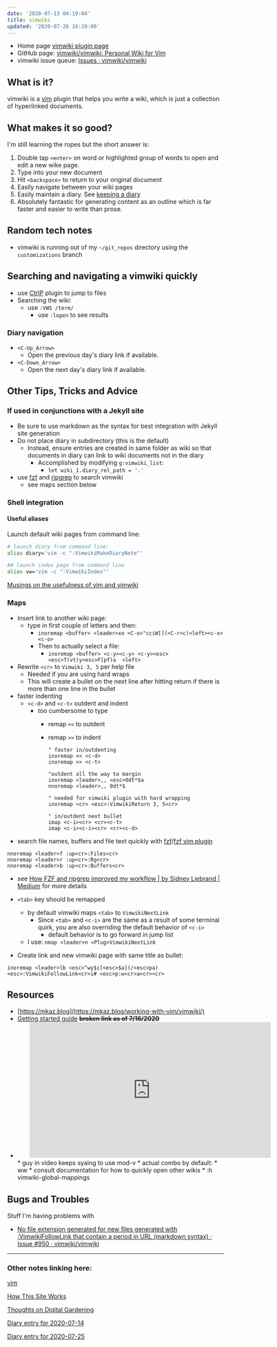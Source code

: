 ```yaml
---
date: '2020-07-13 04:19:04'
title: vimwiki
updated: '2020-07-26 16:20:00'
---
```

* Home page [vimwiki plugin page](https://vimwiki.github.io)
* GitHub page: [vimwiki/vimwiki: Personal Wiki for Vim](https://github.com/vimwiki/vimwiki)
* vimwiki issue queue: [Issues · vimwiki/vimwiki](https://github.com/vimwiki/vimwiki/issues)

## What is it?

vimwiki is a [vim](/vim) plugin that helps you write a wiki, which is just a
collection of hyperlinked documents.

## What makes it so good?

I'm still learning the ropes but the short answer is:

1. Double tap `<enter>` on word or highlighted group of words to open and edit
   a new wike page.
2. Type into your new document
3. Hit `<backspace>` to return to your original document
4. Easily navigate between your wiki pages
5. Easily maintain a diary. See [keeping a diary](/Keeping-a-diary)
6. Absolutely fantastic for generating content as an outline which is far faster
   and easier to write than prose.

## Random tech notes
* vimwiki is running out of my `~/git_repos` directory using the
  `customizations` branch

## Searching and navigating a vimwiki quickly
* use [CtrlP](/ctrlp) plugin to jump to files
* Searching the wiki:
  * use `:VWS /term/`
    * use `:lopen` to see results

### Diary navigation
* `<C-Up_Arrow>`
  * Open the previous day's diary link if available.
* `<C-Down_Arrow>`
  * Open the next day's diary link if available.

## Other Tips, Tricks and Advice

### If used in conjunctions with a Jekyll site
  * Be sure to use markdown as the syntax for best integration with Jekyll site
    generation
  * Do not place diary in subdirectory (this is the default)
    * Instead, ensure entries are created in same folder as wiki so that documents
      in diary can link to wiki documents not in the diary
      * Accomplished by modifying `g:vimwiki_list`:
        * `let wiki_1.diary_rel_path = '.'`
* use [fzf](/fzf) and [ripgrep](/ripgrep) to search vimwiki
  * see maps section below

### Shell integration

#### Useful aliases
Launch default wiki pages from command line:
```bash
# launch diary from command line:
alias diary='vim -c ":VimwikiMakeDiaryNote"'

## launch index page from command line
alias vw='vim -c ":VimwikiIndex"'
```
[Musings on the usefulness of vim and vimwiki](/Musings-on-the-usefulness-of-vim-and-vimwiki)

### Maps
* Insert link to another wiki page:
  * type in first couple of letters and then:
    * `inoremap <buffer> <leader>xo <C-o>"cciW[](<C-r>c)<left><c-x><c-o>`
    * Then to actually select a file:
      * `inoremap <buffer> <c-y><c-y> <c-y><esc><esc>T(vt)y<esc>F[pf)a  <left>`
* Rewrite `<cr>` to `Vimwiki 3, 5` per help file
  * Needed if you are using hard wraps
  * This will create a bullet on the next line after hitting return if there is
    more than one line in the bullet
* faster indenting
  * `<c-d>` and `<c-t>` outdent and indent
    * too cumbersome to type
      * remap `<<` to outdent
      * remap `>>` to indent

        ```vim
        " faster in/outdenting
        inoremap << <c-d>
        inoremap >> <c-t>

        "outdent all the way to margin
        inoremap <leader>,, <esc>0dt*$a
        nnoremap <leader>,, 0dt*$

        " needed for vimwiki plugin with hard wrapping
        inoremap <cr> <esc>:VimwikiReturn 3, 5<cr>

        " in/outdent next bullet
        imap <c-i><cr> <cr><c-t>
        imap <c-i><c-i><cr> <cr><c-d>
        ```
* search file names, buffers and file text quickly with [fzf](/fzf)/[fzf vim plugin](/fzf-vim-plugin)
```vim
nnoremap <leader>f :up<cr>:Files<cr>
nnoremap <leader>r :up<cr>:Rg<cr>
nnoremap <leader>b :up<cr>:Buffers<cr>
```
  * see [How FZF and ripgrep improved my workflow &#124; by Sidney Liebrand &#124; Medium](https://medium.com/@sidneyliebrand/how-fzf-and-ripgrep-improved-my-workflow-61c7ca212861) for more details

* `<tab>` key should be remapped
  * by default vimwiki maps `<tab>` to `VimwikiNextLink`
    * Since `<tab>` and `<c-i>` are the same as a result of some terminal quirk,
      you are also overriding the default behavior of `<c-i>`
      * default behavior is to go forward in jump list
  * I use: `nmap <leader>n <Plug>VimwikiNextLink`

* Create link and new vimwiki page with same title as bullet:
```vim
inoremap <leader>lb <esc>^wy$i[<esc>$a](/<esc>pa)<esc>:VimwikiFollowLink<cr>i# <esc>p:w<cr>a<cr><cr>
```


## Resources
* [https://mkaz.blog](https://mkaz.blog/working-with-vim/vimwiki/)
* [Getting started guide](https://blog.mague.com/?p=602) ~~**broken link as of
  7/16/2020**~~
* <iframe width="560" style="margin-left: 2.0em" height="315" src="https://www.youtube.com/embed/GPSmRuKL5KQ" frameborder="0" allow="accelerometer; autoplay; encrypted-media; gyroscope; picture-in-picture" allowfullscreen></iframe>
  * guy in video keeps syaing to use mod-v
    * actual combo by default:
      * <leader>ww
      * consult documentation for how to quickly open other wikis
      * :h vimwiki-global-mappings

## Bugs and Troubles
Stuff I'm having problems with
* [No file extension generated for new files generated with :VimwikiFollowLink that contain a period in URL (markdown syntax) · Issue #950 · vimwiki/vimwiki](https://github.com/vimwiki/vimwiki/issues/950)

---
### Other notes linking here:

[vim](/vim)

[How This Site Works](/How-this-site-is-built)

[Thoughts on Digital Gardening](/Digital-Gardening)

[Diary entry for 2020-07-14](/2020-07-14)


[Diary entry for 2020-07-25](/2020-07-25)